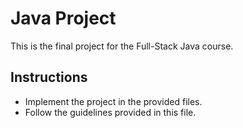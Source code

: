 # Java Project
This is the final project for the Full-Stack Java course.

## Instructions
- Implement the project in the provided files.
- Follow the guidelines provided in this file.
